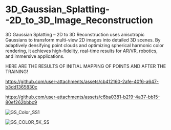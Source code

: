 # 3D_Gaussian_Splatting--2D_to_3D_Image_Reconstruction
3D Gaussian Splatting – 2D to 3D Reconstruction uses anisotropic Gaussians to transform multi-view 2D images into detailed 3D scenes. By adaptively densifying point clouds and optimizing spherical harmonic color rendering, it achieves high-fidelity, real-time results for AR/VR, robotics, and immersive applications.

HERE ARE THE RESULTS OF INITIAL MAPPING OF POINTS AND AFTER THE TRAINING!

https://github.com/user-attachments/assets/cb412160-2afe-40f6-a647-b3dd1365830c

https://github.com/user-attachments/assets/c6ba0381-b219-4a37-bb15-80ef262bbbc9

![GS_Color_SS1](https://github.com/user-attachments/assets/5d41b15b-8257-4f60-8ba5-501cb435b9bd)

![GS_COLOR_5K_SS](https://github.com/user-attachments/assets/bc978741-ad10-4558-a5f4-4e2f3cfe73a7)
